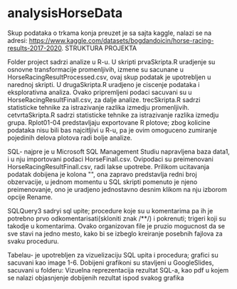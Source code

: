 # analysisHorseData
Skup podataka o trkama konja preuzet je sa sajta kaggle, nalazi se na adresi: https://www.kaggle.com/datasets/bogdandoicin/horse-racing-results-2017-2020.
   STRUKTURA PROJEKTA
   
Folder project sadrzi analize u R-u. 
U skripti prvaSkripta.R uradjenje su osnovne transformacije promenljivih, izmene su sacunane u HorseRacingResultProcessed.csv, ovaj skup podatak je upotrebljen u narednoj skripti. 
U drugaSkripta.R uradjeno je ciscenje podataka i eksplorativna analiza. Ovako pripremljeni podaci sacuvani su u HorseRacingResultFinall.csv, za dalje analize.
trecSkripta.R sadrzi statisticke tehnike za istrazivanje razlika izmedju promenljivih.
cetvrtaSkripta.R sadrzi statisticke tehnike za istrazivanje razlika izmedju grupa.
Rplot01-04 predstavljaju exportovane R plotove; zbog kolicine podataka nisu bili bas najcitljivi u R-u, pa je ovim omoguceno zumiranje pojedinih delova plotova radi bolje analize.

SQL- najpre je u Microsoft SQL Management Studiu napravljena baza data1, i u nju importovani podaci HorseFinall.csv. Ovipodaci su  preimenovani HorseRacingResultFinall.csv, radi lakse upotrebe. 
Prilikom ucitavanja podatak dobijena je kolona "", ona zapravo predstavlja redni broj obzervacije, u jednom momentu u SQL skripti pomenuto je njeno preimenovanje, ono je uradjeno jednostavno desnim klikom na nju izborom opcije Rename. 

SQLQuery3 sadryi sql upite; procedure koje su u komentarima pa ih je potrebno prvo odkomentarisati(skloniti znak /**/) i pokrenuti; trigeri koji su takodje u komentarima.
Ovako organizovan file je pruzio mogucnost da se sve stavi na jedno mesto, kako bi se izbeglo kreiranje posebnih fajlova za svaku proceduru.

Tabelau- je upotrebljen za vizuelizaciju SQL upita i procedura; grafici su sacuvani kao image 1-6. Dobijeni grafikoni su stavljeni u GoogleSlides, sacuvani u folderu: Vizuelna reprezentacija rezultat SQL-a, kao pdf u kojem se nalazi objasnjenje dobijenih rezultat ispod svakog grafika

